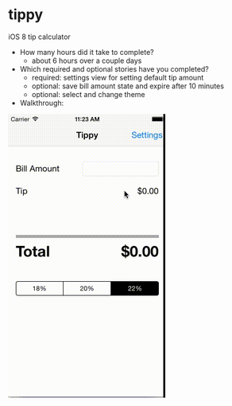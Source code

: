tippy
=====

iOS 8 tip calculator

- How many hours did it take to complete?
  - about 6 hours over a couple days
- Which required and optional stories have you completed?
  - required: settings view for setting default tip amount
  - optional: save bill amount state and expire after 10 minutes
  - optional: select and change theme
- Walkthrough:

![Gif Walkthrough](out.gif)


